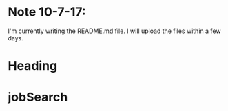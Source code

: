 # Note 10-7-17:
I'm currently writing the README.md file. I will upload the files within a few days.

# Heading
# jobSearch
